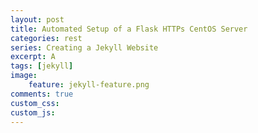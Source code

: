 ```yaml
---
layout: post
title: Automated Setup of a Flask HTTPs CentOS Server
categories: rest
series: Creating a Jekyll Website
excerpt: A 
tags: [jekyll]
image: 
    feature: jekyll-feature.png
comments: true
custom_css:
custom_js: 
---
```

